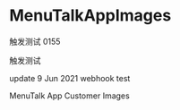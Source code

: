 # MenuTalkAppImages

触发测试  0155

触发测试

update 9 Jun 2021
webhook test


MenuTalk App Customer Images
